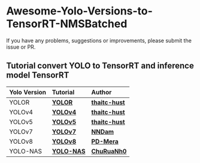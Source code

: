 # Awesome-Yolo-Versions-to-TensorRT-NMSBatched

If you have any problems, suggestions or improvements, please submit the issue or PR.

## Tutorial convert YOLO to TensorRT and inference model TensorRT

| Yolo Version | Tutorial | Author |
| :---- | :---- | :---- |
| YOLOR | [**YOLOR**](https://github.com/thaitc-hust/Awesome-Yolo-Versions-to-Tensorrt-NMSBatched/tree/main/YOLOR) | [**thaitc-hust**](https://github.com/thaitc-hust) |
| YOLOv4 | [**YOLOv4**](https://github.com/thaitc-hust/Awesome-Yolo-Versions-to-Tensorrt-NMSBatched/tree/main/YOLOv4) | [**thaitc-hust**](https://github.com/thaitc-hust) |
| YOLOv5 | [**YOLOv5**](https://github.com/thaitc-hust/Awesome-Yolo-Versions-to-Tensorrt-NMSBatched/tree/main/YOLOv5) | [**thaitc-hust**](https://github.com/thaitc-hust) |
| YOLOv7 | [**YOLOv7**](https://github.com/NNDam/TensorRT-CPP/tree/main/YOLOv7) | [**NNDam**](https://github.com/NNDam) |
| YOLOv8 | [**YOLOv8**](https://github.com/PD-Mera/Awesome-Yolo-Versions-to-Tensorrt-NMSBatched/tree/main/YOLOv8) | [**PD-Mera**](https://github.com/PD-Mera)
| YOLO-NAS | [**YOLO-NAS**](https://github.com/ChuRuaNh0/Yolonas_TensorRT) | [**ChuRuaNh0**](https://github.com/ChuRuaNh0) |
